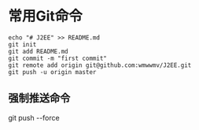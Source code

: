 # 常用Git命令
```
echo "# J2EE" >> README.md
git init
git add README.md
git commit -m "first commit"
git remote add origin git@github.com:wmwwmv/J2EE.git
git push -u origin master
```

## 强制推送命令
git push --force